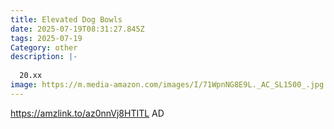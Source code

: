 ```yaml
---
title: Elevated Dog Bowls
date: 2025-07-19T08:31:27.845Z
tags: 2025-07-19
Category: other
description: |-
  
  20.xx
image: https://m.media-amazon.com/images/I/71WpnNG8E9L._AC_SL1500_.jpg
---
```

https://amzlink.to/az0nnVj8HTITL
AD